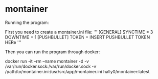 # montainer

Running the program: 

First you need to create a montainer.ini file:
'''
[GENERAL]
SYNCTIME = 3
DOWNTIME = 1
[PUSHBULLET]
TOKEN = INSERT PUSHBULLET TOKEN HERe '''

Then you can run the program through docker: 

docker run -it –rm –name montainer -d -v /var/run/docker.sock:/var/run/docker.sock -v /path/to/montainer.ini:/usr/src/app/montainer.ini hally0/montainer:latest
